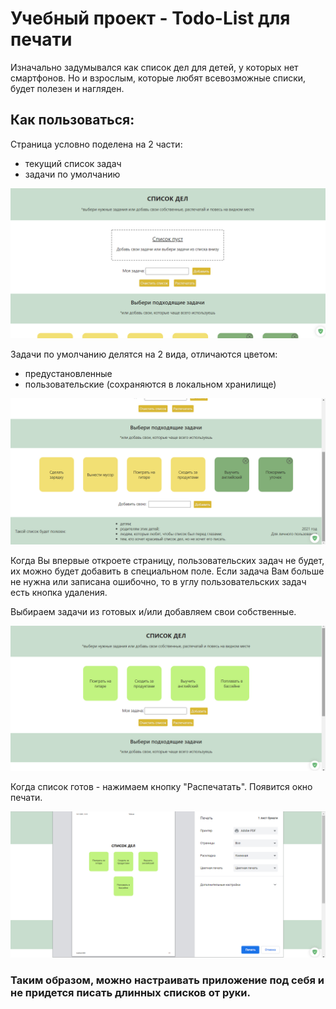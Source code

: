 # Учебный проект - Todo-List для печати

Изначально задумывался как список дел для детей, у которых нет смартфонов. Но и взрослым, которые любят всевозможные списки, будет полезен и нагляден.

## Как пользоваться:

Страница условно поделена на 2 части:
- текущий список задач
- задачи по умолчанию

![The first part](src/images/readme_img/win1.jpg)

Задачи по умолчанию делятся на 2 вида, отличаются цветом:
- предустановленные
- пользовательские (сохраняются в локальном хранилище)

![The second part](src/images/readme_img/win2.jpg)

Когда Вы впервые откроете страницу, пользовательских задач не будет, их можно будет добавить в специальном поле.
Если задача Вам больше не нужна или записана ошибочно, то в углу пользовательских задач есть кнопка удаления.

Выбираем задачи из готовых и/или добавляем свои собственные.

![Our todo-list](src/images/readme_img/win3.jpg)

Когда список готов - нажимаем кнопку "Распечатать". Появится окно печати.

![Printing](src/images/readme_img/win4.jpg)

### Таким образом, можно настраивать приложение под себя и не придется писать длинных списков от руки. 